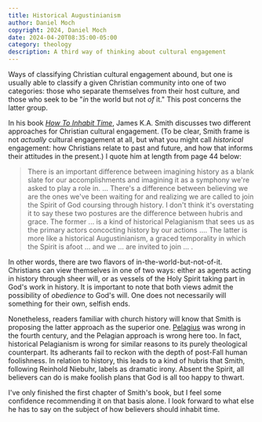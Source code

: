 ```yaml
---
title: Historical Augustinianism
author: Daniel Moch
copyright: 2024, Daniel Moch
date: 2024-04-20T08:35:00-05:00
category: theology
description: A third way of thinking about cultural engagement
---
```

Ways of classifying Christian cultural engagement abound, but one
is usually able to classify a given Christian community into one
of two categories: those who separate themselves from their host
culture, and those who seek to be "*in* the world but not *of* it."
This post concerns the latter group.

In his book [*How To Inhabit
Time*](https://www.amazon.com/How-Inhabit-Time-Understanding-Faithfully/dp/1587435233),
James K.A.  Smith discusses two different approaches for Christian
cultural engagement.
(To be clear, Smith frame is not *actually* cultural engagement at
all, but what you might call *historical* engagement: how Christians
relate to past and future, and how that informs their attitudes in
the present.)
I quote him at length from page 44 below:

> There is an important difference between imagining history as a
> blank slate for our accomplishments and imagining it as a symphony
> we're asked to play a role in. ...
> There's a difference between believing we are the ones we've been
> waiting for and realizing we are called to join the Spirit of God
> coursing through history.
> I don't think it's overstating it to say these two postures are
> the difference between hubris and grace.
> The former ... is a kind of historical Pelagianism that sees us
> as the primary actors concocting history by our actions ....
> The latter is more like a historical Augustinianism, a graced
> temporality in which the Spirit is afoot ... and we ... are invited
> to join ... .

In other words, there are two flavors of in-the-world-but-not-of-it.
Christians can view themselves in one of two ways: either as agents
acting in history through sheer will, or as vessels of the Holy
Spirit taking part in God's work in history.
It is important to note that both views admit the possibility of
*obedience* to God's will.
One does not necessarily will something for their own, selfish ends.

Nonetheless, readers familiar with church history will know that
Smith is proposing the latter approach as the superior one.
[Pelagius] was wrong in the fourth century, and the Pelagian approach
is wrong here too.
In fact, historical Pelagianism is wrong for similar reasons to its
purely theological counterpart.
Its adherants fail to reckon with the depth of post-Fall human
foolishness.
In relation to history, this leads to a kind of hubris that Smith,
following Reinhold Niebuhr, labels as dramatic irony.
Absent the Spirit, all believers can do is make foolish plans that
God is all too happy to thwart.

[Pelagius]: https://en.wikipedia.org/wiki/Pelagius

I've only finished the first chapter of Smith's book, but I feel
some confidence recommending it on that basis alone.
I look forward to what else he has to say on the subject of how
believers should inhabit time.
